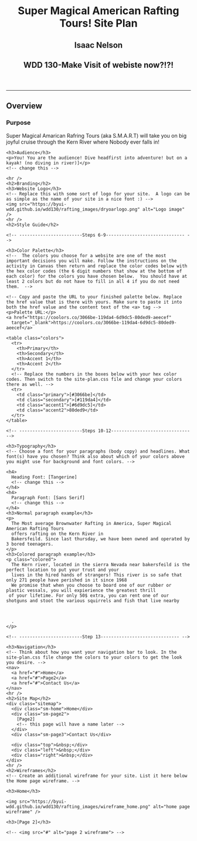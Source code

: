 <!DOCTYPE html>
<html lang="en-us">

<head>
  <meta charset="utf-8" />
  <title>Site Plan</title>
  <link type="text/css" rel="stylesheet" href="styles/site-plan-rafting.css" />
</head>

<body>
  <header>
    <h1>Super Magical American Rafting Tours! Site Plan</h1>
    <h2>Isaac Nelson</h2>
    <h2>WDD 130-Make Visit of webiste now?!?!</h2>
    <!-- In the header above, add the name of your site, your name and class number. For example if you are in section 3 you would put WDD 130-03 -->
  </header>
  <main>
    <!-- ------------------------Steps 2-5------------------------------ -->
    <hr />
    <h2>Overview</h2>
    <h3>Purpose</h3>
    <p>Super Magical Amarican Rafring Tours (aka S.M.A.R.T) will take you on big joyful cruise through the Kern River where Nobody ever falls in!</p>
    <!-- change this -->

    <h3>Audience</h3>
    <p>You! You are the audience! Dive headfirst into adventure! but on a kayak! (no diving in river)]</p>
    <!-- change this -->

    <hr />
    <h2>Branding</h2>
    <h3>Website Logo</h3>
    <!-- Replace this with some sort of logo for your site.  A logo can be as simple as the name of your site in a nice font :) -->
    <img src="https://byui-wdd.github.io/wdd130/rafting_images/dryoarlogo.png" alt="Logo image" />
    <hr />
    <h2>Style Guide</h2>

    <!-- ------------------------Steps 6-9------------------------------ -->

    <h3>Color Palette</h3>
    <!--  The colors you choose for a website are one of the most important decisions you will make. Follow the instructions on the activity in Canvas then return and replace the color codes below with the hex color codes (the 6 digit numbers that show at the bottom of each color) for the colors you have chosen below.  You should have at least 2 colors but do not have to fill in all 4 if you do not need them.  -->

    <!-- Copy and paste the URL to your finished palette below. Replace the href value that is there with yours. Make sure to paste it into both the href value and the content text of the <a> tag -->
    <p>Palette URL:</p>
    <a href="https://coolors.co/3066be-119da4-6d9dc5-80ded9-aeecef"
      target="_blank">https://coolors.co/3066be-119da4-6d9dc5-80ded9-aeecef</a>

    <table class="colors">
      <tr>
        <th>Primary</th>
        <th>Secondary</th>
        <th>Accent 1</th>
        <th>Accent 2</th>
      </tr>
      <!-- Replace the numbers in the boxes below with your hex color codes. Then switch to the site-plan.css file and change your colors there as well. -->
      <tr>
        <td class="primary">[#3066be]</td>
        <td class="secondary">[#119da4]</td>
        <td class="accent1">[#6d9dc5]</td>
        <td class="accent2">80ded9</td>
      </tr>
    </table>

    <!-- ------------------------Steps 10-12------------------------------ -->

    <h3>Typography</h3>
    <!-- Choose a font for your paragraphs (body copy) and headlines. What font(s) have you chosen? Think also about which of your colors above you might use for background and font colors. -->

    <h4>
      Heading Font: [Tangerine]
      <!-- change this -->
    </h4>
    <h4>
      Paragraph Font: [Sans Serif]
      <!-- change this -->
    </h4>
    <h3>Normal paragraph example</h3>
    <p>
      The Most average Brownwater Rafting in America, Super Magical American Rafting Tours 
      offers rafting on the Kern River in
      Bakersfeild. Since last thursday, we have been owned and operated by 3 bored teenagers.
    </p>
    <h3>Colored paragraph example</h3>
    <p class="colored">
      The Kern river, located in the sierra Nevada near bakersfeild is the perfect location to put your trust and your 
      lives in the hired hands of strangers! This river is so safe that only 271 people have perished in it since 1968
      We promise that when you choose to board one of our rubber or plastic vessals, you will expierience the greatest thrill
     of your lifetime. For only 50$ extra, you can rent one of our shotguns and stoot the various squirrels and fish that live nearby

      
    
      .
    </p>

    <!-- ------------------------Step 13------------------------------ -->

    <h3>Navigation</h3>
    <!-- Think about how you want your navigation bar to look. In the site-plan.css file change the colors to your colors to get the look you desire. -->
    <nav>
      <a href="#">Home</a>
      <a href="#">Page2</a>
      <a href="#">Contact Us</a>
    </nav>
    <hr />
    <h2>Site Map</h2>
    <div class="sitemap">
      <div class="sm-home">Home</div>
      <div class="sm-page2">
        [Page2]
        <!-- this page will have a name later -->
      </div>
      <div class="sm-page3">Contact Us</div>

      <div class="top">&nbsp;</div>
      <div class="left">&nbsp;</div>
      <div class="right">&nbsp;</div>
    </div>
    <hr />
    <h2>Wireframes</h2>
    <!-- Create an additional wireframe for your site. List it here below the Home page wireframe. -->

    <h3>Home</h3>

    <img src="https://byui-wdd.github.io/wdd130/rafting_images/wireframe_home.png" alt="home page wireframe" />

    <h3>[Page 2]</h3>

    <!-- <img src="#" alt="page 2 wireframe"> -->
  </main>
</body>

</html>
